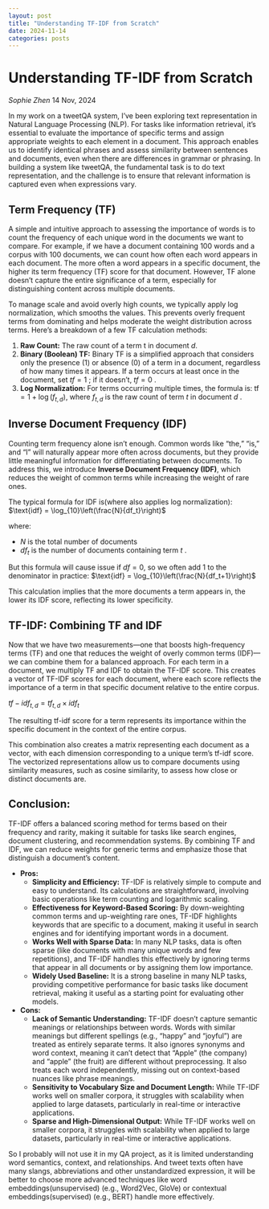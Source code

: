 ```yaml
---
layout: post
title: "Understanding TF-IDF from Scratch"
date: 2024-11-14
categories: posts
---
```


# Understanding TF-IDF from Scratch
_Sophie Zhen_ 14 Nov, 2024

In my work on a tweetQA system, I’ve been exploring text representation in Natural Language Processing (NLP). For tasks like information retrieval, it’s essential to evaluate the importance of specific terms and assign appropriate weights to each element in a document. This approach enables us to identify identical phrases and assess similarity between sentences and documents, even when there are differences in grammar or phrasing. In building a system like tweetQA, the fundamental task is to do text representation, and the challenge is to ensure that relevant information is captured even when expressions vary.
## Term Frequency (TF)
A simple and intuitive approach to assessing the importance of words is to count the frequency of each unique word in the documents we want to compare. For example, if we have a document containing 100 words and a corpus with 100 documents, we can count how often each word appears in each document. The more often a word appears in a specific document, the higher its term frequency (TF) score for that document. However, TF alone doesn’t capture the entire significance of a term, especially for distinguishing content across multiple documents.

To manage scale and avoid overly high counts, we typically apply log normalization, which smooths the values. This prevents overly frequent terms from dominating and helps moderate the weight distribution across terms. Here’s a breakdown of a few TF calculation methods:

1. __Raw Count:__ The raw count of a term t in document $d$.
2. __Binary (Boolean) TF:__ Binary TF is a simplified approach that considers only the presence (1) or absence (0) of a term in a document, regardless of how many times it appears. If a term occurs at least once in the document, set  $tf = 1$ ; if it doesn’t,  $tf = 0$ .
3. __Log Normalization:__ For terms occurring multiple times, the formula is: $\text{tf} = 1 + \log(f_{t,d})$, where  $f_{t,d}$  is the raw count of term  $t$  in document  $d$ .
## Inverse Document Frequency (IDF)
Counting term frequency alone isn’t enough. Common words like “the,” “is,” and “I” will naturally appear more often across documents, but they provide little meaningful information for differentiating between documents. To address this, we introduce __Inverse Document Frequency (IDF)__, which reduces the weight of common terms while increasing the weight of rare ones.

The typical formula for IDF is(where also applies log normalization):
$\text{idf} = \log_{10}\left(\frac{N}{df_t}\right)$

where:
- $N$ is the total number of documents
-  $df_t$  is the number of documents containing term  $t$ .


But this formula will cause issue if $df = 0$, so we often add 1 to the denominator in practice: $\text{idf} = \log_{10}\left(\frac{N}{df_t+1}\right)$


This calculation implies that the more documents a term appears in, the lower its IDF score, reflecting its lower specificity.
## TF-IDF: Combining TF and IDF
Now that we have two measurements—one that boosts high-frequency terms (TF) and one that reduces the weight of overly common terms (IDF)—we can combine them for a balanced approach. For each term in a document, we multiply TF and IDF to obtain the TF-IDF score. This creates a vector of TF-IDF scores for each document, where each score reflects the importance of a term in that specific document relative to the entire corpus.

$tf-idf_{t,d} = tf_{t,d} \times idf_t$

The resulting tf-idf score for a term represents its importance within the specific document in the context of the entire corpus.

This combination also creates a matrix representing each document as a vector, with each dimension corresponding to a unique term’s tf-idf score. The vectorized representations allow us to compare documents using similarity measures, such as cosine similarity, to assess how close or distinct documents are.

## Conclusion:
TF-IDF offers a balanced scoring method for terms based on their frequency and rarity, making it suitable for tasks like search engines, document clustering, and recommendation systems. By combining TF and IDF, we can reduce weights for generic terms and emphasize those that distinguish a document’s content.
- __Pros:__
  - **Simplicity and Efficiency:** TF-IDF is relatively simple to compute and easy to understand. Its calculations are straightforward, involving basic operations like term counting and logarithmic scaling.
  - **Effectiveness for Keyword-Based Scoring:** By down-weighting common terms and up-weighting rare ones, TF-IDF highlights keywords that are specific to a document, making it useful in search engines and for identifying important words in a document.
  - **Works Well with Sparse Data:** In many NLP tasks, data is often sparse (like documents with many unique words and few repetitions), and TF-IDF handles this effectively by ignoring terms that appear in all documents or by assigning them low importance.
  - **Widely Used Baseline:** It is a strong baseline in many NLP tasks, providing competitive performance for basic tasks like document retrieval, making it useful as a starting point for evaluating other models.
- __Cons:__
  - **Lack of Semantic Understanding:** TF-IDF doesn’t capture semantic meanings or relationships between words. Words with similar meanings but different spellings (e.g., “happy” and “joyful”) are treated as entirely separate terms. It also ignores synonyms and word context, meaning it can’t detect that “Apple” (the company) and “apple” (the fruit) are different without preprocessing. It also treats each word independently, missing out on context-based nuances like phrase meanings.
  - **Sensitivity to Vocabulary Size and Document Length:** While TF-IDF works well on smaller corpora, it struggles with scalability when applied to large datasets, particularly in real-time or interactive applications.
  - **Sparse and High-Dimensional Output:** While TF-IDF works well on smaller corpora, it struggles with scalability when applied to large datasets, particularly in real-time or interactive applications.

So I probably will not use it in my QA project, as it is limited understanding word semantics, context, and relationships. And tweet texts often have many slangs, abbreviations and other unstandardized expression, it will be better to choose more advanced techniques like word embeddings(unsupervised) (e.g., Word2Vec, GloVe) or contextual embeddings(supervised) (e.g., BERT) handle more effectively.
